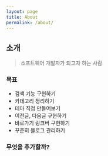```yaml
---
layout: page
title: About
permalink: /about/
---
```


## 소개
> 소프트웨어 개발자가 되고자 하는 사람

### 목표
- 검색 기능 구현하기
- 카테고리 정리하기
- 테마 직접 만들어보기
- 이전글, 다음글 구현하기
- 바로가기 링크버 구현하기
- 꾸준히 블로그 관리하기

### 무엇을 추가할까?
